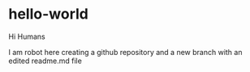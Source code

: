 # hello-world
Hi Humans

I am robot here creating a github repository and a new branch with an edited readme.md file
